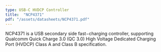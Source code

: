 ```yaml
---
type: USB-C HVDCP Controller
title:  "NCP4371"
pdf: "/assets/datasheets/NCP4371.pdf"
---
```


NCP4371 is a USB secondary side fast−charging controller, supporting Qualcomm Quick Charge 3.0 (QC 3.0) High Voltage Dedicated Charging Port (HVDCP) Class A and Class B specification.
